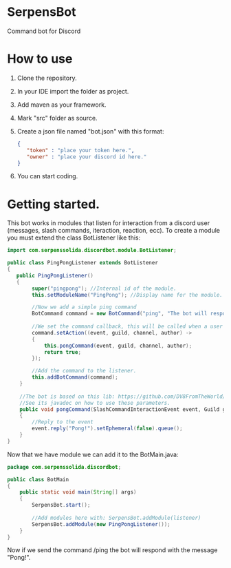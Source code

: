 # SerpensBot
Command bot for Discord

# How to use
1) Clone the repository.
2) In your IDE import the folder as project.
3) Add maven as your framework.
4) Mark "src" folder as source.
6) Create a json file named "bot.json" with this format:

    ```json
    {
       "token" : "place your token here.", 
       "owner" : "place your discord id here."
    }
    ```
    
7) You can start coding.

# Getting started.

This bot works in modules that listen for interaction from a discord user (messages, slash commands, iteraction, reaction, ecc).
To create a module you must extend the class BotListener like this:

```java
import com.serpenssolida.discordbot.module.BotListener;

public class PingPongListener extends BotListener
{ 
   public PingPongListener()
   {
        super("pingpong"); //Internal id of the module.
        this.setModuleName("PingPong"); //Display name for the module.

        //Now we add a simple ping command
        BotCommand command = new BotCommand("ping", "The bot will respond to this command with pong.");
        
        //We set the command callback, this will be called when a user send the command /ping.
        command.setAction((event, guild, channel, author) ->
        {
            this.pongCommand(event, guild, channel, author);
            return true;
        });

        //Add the command to the listener.
        this.addBotCommand(command);
    }
    
    //The bot is based on this lib: https://github.com/DV8FromTheWorld/JDA
    //See its javadoc on how to use these parameters. 
    public void pongCommand(SlashCommandInteractionEvent event, Guild guild, MessageChannel channel, User author)
    {
        //Reply to the event
        event.reply("Pong!").setEphemeral(false).queue();
    }
}
```

Now that we have module we can add it to the BotMain.java:

```java
package com.serpenssolida.discordbot;

public class BotMain
{
	public static void main(String[] args)
	{
		SerpensBot.start();
		
		//Add modules here with: SerpensBot.addModule(listener)
		SerpensBot.addModule(new PingPongListener());
	}
}
```

Now if we send the command /ping the bot will respond with the message "Pong!".
